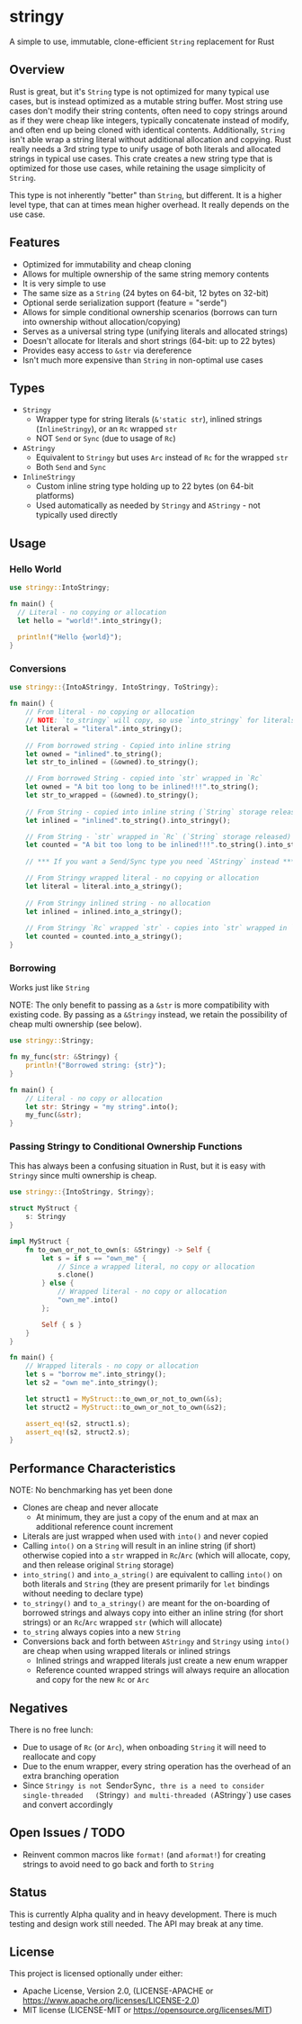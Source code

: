 # stringy

A simple to use, immutable, clone-efficient `String` replacement for Rust

## Overview

Rust is great, but it's `String` type is not optimized for many typical use
cases, but is instead optimized as a mutable string buffer. Most string use 
cases don't modify their string contents, often need to copy strings around 
as if they were cheap like integers, typically concatenate instead of modify, 
and often end up being cloned with identical contents. Additionally, 
`String` isn't able wrap a string literal without additional allocation and 
copying. Rust really needs a 3rd string type to unify usage of both literals 
and allocated strings in typical use cases. This crate creates a new string 
type that is optimized for those use cases, while retaining the usage 
simplicity of `String`.

This type is not inherently "better" than `String`, but different. It is a 
higher level type, that can at times mean higher overhead. It really 
depends on the use case.

## Features

* Optimized for immutability and cheap cloning
* Allows for multiple ownership of the same string memory contents
* It is very simple to use
* The same size as a `String` (24 bytes on 64-bit, 12 bytes on 32-bit)
* Optional serde serialization support (feature = "serde")
* Allows for simple conditional ownership scenarios (borrows can turn into 
  ownership without allocation/copying)
* Serves as a universal string type (unifying literals and allocated strings)
* Doesn't allocate for literals and short strings (64-bit: up to 22 bytes)
* Provides easy access to `&str` via dereference
* Isn't much more expensive than `String` in non-optimal use cases

## Types

* `Stringy`
    * Wrapper type for string literals (`&'static str`), inlined strings 
      (`InlineStringy`), or an `Rc` wrapped `str` 
    * NOT `Send` or `Sync` (due to usage of `Rc`)
* `AStringy`
    * Equivalent to `Stringy` but uses `Arc` instead of `Rc` for the wrapped 
      `str`
    * Both `Send` and `Sync`
* `InlineStringy`
    * Custom inline string type holding up to 22 bytes (on 64-bit platforms)
    * Used automatically as needed by `Stringy` and `AStringy` - not typically 
      used directly

## Usage

### Hello World

```rust
use stringy::IntoStringy;

fn main() {
  // Literal - no copying or allocation
  let hello = "world!".into_stringy();
  
  println!("Hello {world}");
}
```

### Conversions

```rust
use stringy::{IntoAStringy, IntoStringy, ToStringy};

fn main() {
    // From literal - no copying or allocation
    // NOTE: `to_stringy` will copy, so use `into_stringy` for literals
    let literal = "literal".into_stringy();
    
    // From borrowed string - Copied into inline string
    let owned = "inlined".to_string();
    let str_to_inlined = (&owned).to_stringy();

    // From borrowed String - copied into `str` wrapped in `Rc`
    let owned = "A bit too long to be inlined!!!".to_string();
    let str_to_wrapped = (&owned).to_stringy();
    
    // From String - copied into inline string (`String` storage released)
    let inlined = "inlined".to_string().into_stringy();

    // From String - `str` wrapped in `Rc` (`String` storage released)
    let counted = "A bit too long to be inlined!!!".to_string().into_stringy();
   
    // *** If you want a Send/Sync type you need `AStringy` instead ***

    // From Stringy wrapped literal - no copying or allocation
    let literal = literal.into_a_stringy();
    
    // From Stringy inlined string - no allocation
    let inlined = inlined.into_a_stringy();
    
    // From Stringy `Rc` wrapped `str` - copies into `str` wrapped in `Arc`
    let counted = counted.into_a_stringy();
}
```

### Borrowing

Works just like `String`

NOTE: The only benefit to passing as a `&str` is more compatibility with 
existing code. By passing as a `&Stringy` instead, we retain the possibility 
of cheap multi ownership (see below).

```rust
use stringy::Stringy;

fn my_func(str: &Stringy) {
    println!("Borrowed string: {str}");
}

fn main() {
    // Literal - no copy or allocation
    let str: Stringy = "my string".into();
    my_func(&str);
}
```

### Passing Stringy to Conditional Ownership Functions

This has always been a confusing situation in Rust, but it is easy with 
`Stringy` since multi ownership is cheap.

```rust
use stringy::{IntoStringy, Stringy};

struct MyStruct {
    s: Stringy
}

impl MyStruct {
    fn to_own_or_not_to_own(s: &Stringy) -> Self {
        let s = if s == "own_me" {
            // Since a wrapped literal, no copy or allocation
            s.clone()
        } else {
            // Wrapped literal - no copy or allocation
            "own_me".into()
        };

        Self { s }
    }
}

fn main() {
    // Wrapped literals - no copy or allocation
    let s = "borrow me".into_stringy();
    let s2 = "own me".into_stringy();

    let struct1 = MyStruct::to_own_or_not_to_own(&s);
    let struct2 = MyStruct::to_own_or_not_to_own(&s2);

    assert_eq!(s2, struct1.s);
    assert_eq!(s2, struct2.s);
}
```

## Performance Characteristics

NOTE: No benchmarking has yet been done

* Clones are cheap and never allocate
    * At minimum, they are just a copy of the enum and at max an additional 
      reference count increment
* Literals are just wrapped when used with `into()` and never copied
* Calling `into()` on a `String` will result in an inline string (if 
  short) otherwise copied into a `str` wrapped in `Rc`/`Arc` 
  (which will allocate, copy, and then release original `String` storage)
* `into_string()` and `into_a_string()` are equivalent to calling `into()` 
  on both literals and `String` (they are present primarily for `let` 
  bindings without needing to declare type)
* `to_stringy()` and `to_a_stringy()` are meant for the on-boarding of borrowed 
  strings and always copy into either an inline string (for short strings) or 
  an `Rc`/`Arc` wrapped `str` (which will allocate)
* `to_string` always copies into a new `String`
* Conversions back and forth between `AStringy` and `Stringy` using `into()` 
  are cheap when using wrapped literals or inlined strings
    * Inlined strings and wrapped literals just create a new enum wrapper
    * Reference counted wrapped strings will always require an allocation 
      and copy for the  new `Rc` or `Arc`

## Negatives

There is no free lunch:

* Due to usage of `Rc` (or `Arc`), when onboading `String` it will need to 
  reallocate and copy
* Due to the enum wrapper, every string operation has the overhead of an extra
  branching operation
* Since `Stringy is not `Send` or `Sync`, thre is a need to consider 
  single-threaded   (`Stringy`) and multi-threaded (`AStringy`) use cases and 
  convert accordingly

## Open Issues / TODO

* Reinvent common macros like `format!` (and `aformat!`) for creating
  strings to avoid need to go back and forth to `String`

## Status

This is currently Alpha quality and in heavy development. There is much testing 
and design work still needed. The API may break at any time.

## License

This project is licensed optionally under either:

* Apache License, Version 2.0, (LICENSE-APACHE
  or https://www.apache.org/licenses/LICENSE-2.0)
* MIT license (LICENSE-MIT or https://opensource.org/licenses/MIT)
